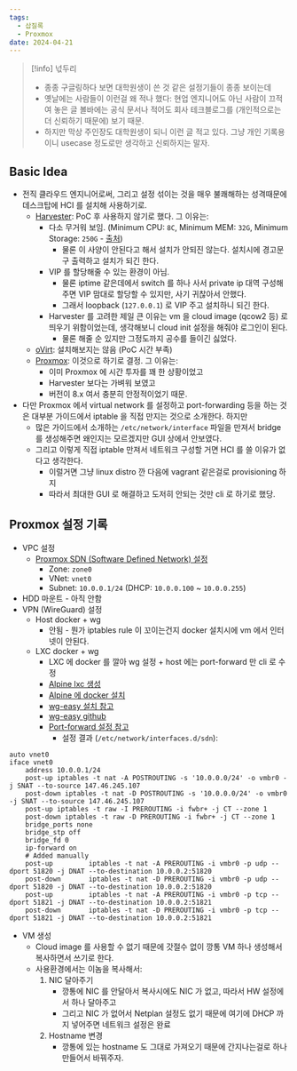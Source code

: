 ```yaml
---
tags:
  - 삽질록
  - Proxmox
date: 2024-04-21
---
```

> [!info] 넋두리
> - 종종 구글링하다 보면 대학원생이 쓴 것 같은 설정기들이 종종 보이는데
> - 옛날에는 사람들이 이런걸 왜 적나 했다: 현업 엔지니어도 아닌 사람이 끄적여 놓은 글 볼바에는 공식 문서나 적어도 회사 테크블로그를 (개인적으로는 더 신뢰하기 때문에) 보기 때문.
> - 하지만 막상 주인장도 대학원생이 되니 이런 글 적고 있다. 그냥 개인 기록용이니 usecase 정도로만 생각하고 신뢰하지는 말자.

## Basic Idea

- 전직 클라우드 엔지니어로써, 그리고 설정 섞이는 것을 매우 불쾌해하는 성격때문에 데스크탑에 HCI 를 설치해 사용하기로.
	- [Harvester](https://harvesterhci.io/): PoC 후 사용하지 않기로 했다. 그 이유는:
		- 다소 무거워 보임. (Minimum CPU: `8C`, Minimum MEM: `32G`, Minimum Storage: `250G` - [출처](https://docs.harvesterhci.io/v1.3/install/requirements/))
			- 물론 이 사양이 안된다고 해서 설치가 안되진 않는다. 설치시에 경고문구 출력하고 설치가 되긴 한다.
		- VIP 를 할당해줄 수 있는 환경이 아님.
			- 물론 iptime 같은데에서 switch 를 하나 사서 private ip 대역 구성해주면 VIP 맘대로 할당할 수 있지만, 사기 귀찮아서 안했다.
			- 그래서 loopback (`127.0.0.1`) 로 VIP 주고 설치하니 되긴 한다.
		- Harvester 를 고려한 제일 큰 이유는 vm 을 cloud image (qcow2 등) 로 띄우기 위함이었는데, 생각해보니 cloud init 설정을 해줘야 로그인이 된다.
			- 물론 해줄 순 있지만 그정도까지 공수를 들이긴 싫었다.
	- [oVirt](https://www.ovirt.org/): 설치해보지는 않음 (PoC 시간 부족)
	- [Proxmox](https://www.proxmox.com/en/): 이것으로 하기로 결정. 그 이유는:
		- 이미 Proxmox 에 시간 투자를 꽤 한 상황이었고
		- Harvester 보다는 가벼워 보였고
		- 버전이 8.x 여서 충분히 안정적이었기 때문.
- 다만 Proxmox 에서 virtual network 를 설정하고 port-forwarding 등을 하는 것은 대부분 가이드에서 iptable 을 직접 만지는 것으로 소개한다. 하지만
	- 많은 가이드에서 소개하는 `/etc/network/interface` 파일을 만져서 bridge 를 생성해주면 왜인지는 모르겠지만 GUI 상에서 안보였다.
	- 그리고 이렇게 직접 iptable 만져서 네트워크 구성할 거면 HCI 를 쓸 이유가 없다고 생각한다.
		- 이럴거면 그냥 linux distro 깐 다음에 vagrant 같은걸로 provisioning 하지
		- 따라서 최대한 GUI 로 해결하고 도저히 안되는 것만 cli 로 하기로 했당.

## Proxmox 설정 기록

- VPC 설정
	- [Proxmox SDN (Software Defined Network) 설정](https://pve.proxmox.com/wiki/Setup_Simple_Zone_With_SNAT_and_DHCP)
		- Zone: `zone0`
		- VNet: `vnet0`
		- Subnet: `10.0.0.1/24` (DHCP: `10.0.0.100` ~ `10.0.0.255`)
- HDD 마운트 - 아직 안함
- VPN (WireGuard) 설정
	- Host docker + wg
		- 안됨 - 뭔가 iptables rule 이 꼬이는건지 docker 설치시에 vm 에서 인터넷이 안된다.
	- LXC docker + wg
		- LXC 에 docker 를 깔아 wg 설정 + host 에는 port-forward 만 cli 로 수정
		- [Alpine lxc 생성](https://svrforum.com/os/282701)
		- [Alpine 에 docker 설치](https://wiki.alpinelinux.org/wiki/Docker)
		- [wg-easy 설치 참고](https://blog.rhchoi.com/wireguard-seolci/)
		- [wg-easy github](https://github.com/wg-easy/wg-easy)
		- [Port-forward 설정 참고](https://wiki.abyssproject.net/en/proxmox/proxmox-with-one-public-ip)
			- 설정 결과 (`/etc/network/interfaces.d/sdn`):

```
auto vnet0
iface vnet0
	address 10.0.0.1/24
	post-up iptables -t nat -A POSTROUTING -s '10.0.0.0/24' -o vmbr0 -j SNAT --to-source 147.46.245.107
	post-down iptables -t nat -D POSTROUTING -s '10.0.0.0/24' -o vmbr0 -j SNAT --to-source 147.46.245.107
	post-up iptables -t raw -I PREROUTING -i fwbr+ -j CT --zone 1
	post-down iptables -t raw -D PREROUTING -i fwbr+ -j CT --zone 1
	bridge_ports none
	bridge_stp off
	bridge_fd 0
	ip-forward on
	# Added manually
	post-up         iptables -t nat -A PREROUTING -i vmbr0 -p udp --dport 51820 -j DNAT --to-destination 10.0.0.2:51820
	post-down       iptables -t nat -D PREROUTING -i vmbr0 -p udp --dport 51820 -j DNAT --to-destination 10.0.0.2:51820
	post-up         iptables -t nat -A PREROUTING -i vmbr0 -p tcp --dport 51821 -j DNAT --to-destination 10.0.0.2:51821
	post-down       iptables -t nat -D PREROUTING -i vmbr0 -p tcp --dport 51821 -j DNAT --to-destination 10.0.0.2:51821
```

- VM 생성
	- Cloud image 를 사용할 수 없기 때문에 갓절수 없이 깡통 VM 하나 생성해서 복사하면서 쓰기로 한다.
	- 사용환경에서는 이놈을 복사해서:
		1. NIC 달아주기
			- 깡통에 NIC 를 안달아서 복사시에도 NIC 가 없고, 따라서 HW 설정에서 하나 달아주고
			- 그리고 NIC 가 없어서 Netplan 설정도 없기 때문에 여기에 DHCP 까지 넣어주면 네트워크 설정은 완료
		2. Hostname 변경
			- 깡통에 있는 hostname 도 그대로 가져오기 때문에 간지나는걸로 하나 만들어서 바꿔주자.